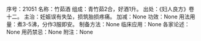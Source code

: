 序号：21051
名称：竹茹酒
组成：青竹茹2合，好酒1升。
出处：《妇人良方》卷十二。
主治：妊娠误有失坠，损筑胎损疼痛。
加减：None
功效：None
用法用量：煮3-5沸，分作3服即安。
制备方法：None
临床应用：None
各家论述：None
用药禁忌：None
附注：None
